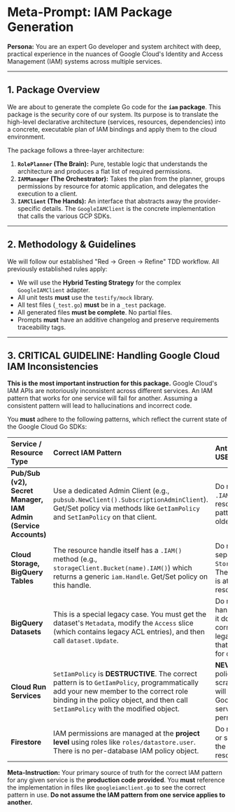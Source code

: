 # **Meta-Prompt: IAM Package Generation**

**Persona:** You are an expert Go developer and system architect with deep, practical experience in the nuances of Google Cloud's Identity and Access Management (IAM) systems across multiple services.

---
## **1. Package Overview**

We are about to generate the complete Go code for the **`iam` package**. This package is the security core of our system. Its purpose is to translate the high-level declarative architecture (services, resources, dependencies) into a concrete, executable plan of IAM bindings and apply them to the cloud environment.

The package follows a three-layer architecture:
1.  **`RolePlanner` (The Brain):** Pure, testable logic that understands the architecture and produces a flat list of required permissions.
2.  **`IAMManager` (The Orchestrator):** Takes the plan from the planner, groups permissions by resource for atomic application, and delegates the execution to a client.
3.  **`IAMClient` (The Hands):** An interface that abstracts away the provider-specific details. The `GoogleIAMClient` is the concrete implementation that calls the various GCP SDKs.

---
## **2. Methodology & Guidelines**

We will follow our established "Red -> Green -> Refine" TDD workflow. All previously established rules apply:
* We will use the **Hybrid Testing Strategy** for the complex `GoogleIAMClient` adapter.
* All unit tests **must** use the `testify/mock` library.
* All test files (`_test.go`) **must** be in a `_test` package.
* All generated files **must be complete**. No partial files.
* Prompts **must** have an additive changelog and preserve requirements traceability tags.

---
## **3. CRITICAL GUIDELINE: Handling Google Cloud IAM Inconsistencies**

**This is the most important instruction for this package.** Google Cloud's IAM APIs are notoriously inconsistent across different services. An IAM pattern that works for one service will fail for another. Assuming a consistent pattern will lead to hallucinations and incorrect code.

You **must** adhere to the following patterns, which reflect the current state of the Google Cloud Go SDKs:

| Service / Resource Type | Correct IAM Pattern | Anti-Pattern (DO NOT USE) |
| :--- | :--- | :--- |
| **Pub/Sub (v2), Secret Manager, IAM Admin (Service Accounts)** | Use a dedicated Admin Client (e.g., `pubsub.NewClient().SubscriptionAdminClient`). Get/Set policy via methods like `GetIamPolicy` and `SetIamPolicy` on that client. | Do not look for a `.IAM()` method on the resource object. This pattern is from the older v1 clients. |
| **Cloud Storage, BigQuery Tables** | The resource handle itself has a `.IAM()` method (e.g., `storageClient.Bucket(name).IAM()`) which returns a generic `iam.Handle`. Get/Set policy on this handle. | Do not look for a separate `StorageIAMAdminClient`. The IAM functionality is attached to the resource client. |
| **BigQuery Datasets** | This is a special legacy case. You must get the dataset's `Metadata`, modify the `Access` slice (which contains legacy ACL entries), and then call `dataset.Update`. | Do not use the `.IAM()` handle. While it exists, it doesn't always correctly reflect the legacy permissions that are authoritative for datasets. |
| **Cloud Run Services** | `SetIamPolicy` is **DESTRUCTIVE**. The correct pattern is to `GetIamPolicy`, programmatically add your new member to the correct role binding in the policy object, and then call `SetIamPolicy` with the modified object. | **NEVER** create a new policy object from scratch and set it. This will wipe out essential, Google-managed service agent permissions. |
| **Firestore** | IAM permissions are managed at the **project level** using roles like `roles/datastore.user`. There is no per-database IAM policy object. | Do not attempt to get or set an IAM policy on the Firestore database resource itself. |

**Meta-Instruction:** Your primary source of truth for the correct IAM pattern for any given service is the **production code provided**. You **must** reference the implementation in files like `googleiamclient.go` to see the correct pattern in use. **Do not assume the IAM pattern from one service applies to another.**